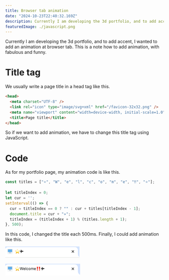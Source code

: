 ```yaml
---
title: Browser tab animation
date: "2024-10-23T22:40:32.169Z"
description: Currently I am developing the 3d portfolio, and to add accent, I wanted to add an animation at browser tab. This is a note how to add animation, with fabulous and funny.
featuredImage: ./javascript.png
---
```


Currently I am developing the 3d portfolio, and to add accent, I wanted to add an animation at browser tab. This is a note how to add animation, with fabulous and funny.

# Title tag
We usually write a page title in a head tag like this.


```html
<head>
  <meta charset="UTF-8" />
  <link rel="icon" type="image/svg+xml" href="/favicon-32x32.png" />
  <meta name="viewport" content="width=device-width, initial-scale=1.0" />
  <title>Page title</title>
</head>
```

So if we want to add animation, we have to change this title tag using JavaScript.

# Code
As for my portfolio page, my animation code is like this.

```JavaScript
const titles = ["⭐️", "W", "e", "l", "c", "o", "m", "e", "‼️", "⭐️"];

let titleIndex = 0;
let cur = '';
setInterval(() => {
  cur = titleIndex == 0 ? "" : cur + titles[titleIndex - 1];
  document.title = cur + "✈︎";
  titleIndex = (titleIndex + 1) % (titles.length + 1);
}, 500);
```

In this code, I changed the title each 500ms. Finally, I could add animation like this.

![Alt Text](./beginning.png "beginning image")

![Alt Text](./ending.png "ending image")